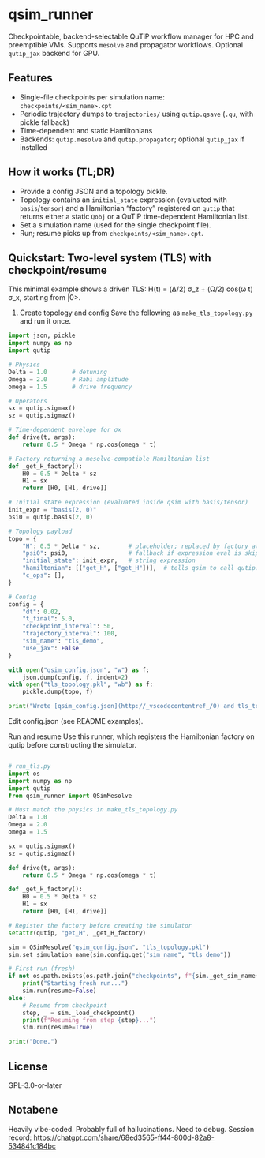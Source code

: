 # qsim_runner

Checkpointable, backend-selectable QuTiP workflow manager for HPC and preemptible VMs.
Supports `mesolve` and propagator workflows. Optional `qutip_jax` backend for GPU.

## Features
- Single-file checkpoints per simulation name: `checkpoints/<sim_name>.cpt`
- Periodic trajectory dumps to `trajectories/` using `qutip.qsave` (`.qu`, with pickle fallback)
- Time-dependent and static Hamiltonians
- Backends: `qutip.mesolve` and `qutip.propagator`; optional `qutip_jax` if installed

## How it works (TL;DR)
- Provide a config JSON and a topology pickle.
- Topology contains an `initial_state` expression (evaluated with `basis`/`tensor`) and a Hamiltonian “factory” registered on `qutip` that returns either a static `Qobj` or a QuTiP time-dependent Hamiltonian list.
- Set a simulation name (used for the single checkpoint file).
- Run; resume picks up from `checkpoints/<sim_name>.cpt`.

## Quickstart: Two-level system (TLS) with checkpoint/resume

This minimal example shows a driven TLS:
H(t) = (Δ/2) σ_z + (Ω/2) cos(ω t) σ_x, starting from |0>.

1) Create topology and config
Save the following as `make_tls_topology.py` and run it once.

````python
import json, pickle
import numpy as np
import qutip

# Physics
Delta = 1.0       # detuning
Omega = 2.0       # Rabi amplitude
omega = 1.5       # drive frequency

# Operators
sx = qutip.sigmax()
sz = qutip.sigmaz()

# Time-dependent envelope for σx
def drive(t, args):
    return 0.5 * Omega * np.cos(omega * t)

# Factory returning a mesolve-compatible Hamiltonian list
def _get_H_factory():
    H0 = 0.5 * Delta * sz
    H1 = sx
    return [H0, [H1, drive]]

# Initial state expression (evaluated inside qsim with basis/tensor)
init_expr = "basis(2, 0)"
psi0 = qutip.basis(2, 0)

# Topology payload
topo = {
    "H": 0.5 * Delta * sz,        # placeholder; replaced by factory at runtime
    "psi0": psi0,                 # fallback if expression eval is skipped
    "initial_state": init_expr,   # string expression
    "hamiltonian": [("get_H", ["get_H"])],  # tells qsim to call qutip.get_H()
    "c_ops": [],
}

# Config
config = {
    "dt": 0.02,
    "t_final": 5.0,
    "checkpoint_interval": 50,
    "trajectory_interval": 100,
    "sim_name": "tls_demo",
    "use_jax": False
}

with open("qsim_config.json", "w") as f:
    json.dump(config, f, indent=2)
with open("tls_topology.pkl", "wb") as f:
    pickle.dump(topo, f)

print("Wrote [qsim_config.json](http://_vscodecontentref_/0) and tls_topology.pkl")
`````

Edit config.json (see README examples).

Run and resume
Use this runner, which registers the Hamiltonian factory on qutip before constructing the simulator.
```python

# run_tls.py
import os
import numpy as np
import qutip
from qsim_runner import QSimMesolve

# Must match the physics in make_tls_topology.py
Delta = 1.0
Omega = 2.0
omega = 1.5

sx = qutip.sigmax()
sz = qutip.sigmaz()

def drive(t, args):
    return 0.5 * Omega * np.cos(omega * t)

def _get_H_factory():
    H0 = 0.5 * Delta * sz
    H1 = sx
    return [H0, [H1, drive]]

# Register the factory before creating the simulator
setattr(qutip, "get_H", _get_H_factory)

sim = QSimMesolve("qsim_config.json", "tls_topology.pkl")
sim.set_simulation_name(sim.config.get("sim_name", "tls_demo"))

# First run (fresh)
if not os.path.exists(os.path.join("checkpoints", f"{sim._get_sim_name()}.cpt")):
    print("Starting fresh run...")
    sim.run(resume=False)
else:
    # Resume from checkpoint
    step, _ = sim._load_checkpoint()
    print(f"Resuming from step {step}...")
    sim.run(resume=True)

print("Done.")
```


## License
GPL-3.0-or-later

## Notabene

Heavily vibe-coded. Probably full of hallucinations. Need to debug. Session record:
https://chatgpt.com/share/68ed3565-ff44-800d-82a8-534841c184bc

